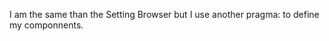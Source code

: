 I am the same than  the Setting Browser but I use another pragma: <deploymentsettings> to define my componnents.